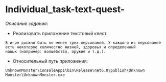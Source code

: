 # Individual_task-text-quest-
*Описание задания*:


* Реализовать приложение текстовый квест.
```
В игре должно быть не менее трех персонажей. У каждого из персонажей 
есть некоторое количество жизней, здоровья и определенный 
навык (например: волшебство, оружие и т.д.).
```
* Относительный путь приложения:
```
UnknownMonster\ConsoleApp1\bin\Release\net6.0\publish\Unknown Monster\UnknownMonster.exe
```